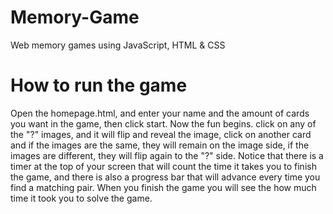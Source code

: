 # Memory-Game
Web memory games using JavaScript, HTML &amp; CSS

# How to run the game
Open the homepage.html, and enter your name and the amount of cards you want in the game, then click start.
Now the fun begins. click on any of the "?" images, and it will flip and reveal the image, click on another card and if the images are the same, they will remain on the image side, if the images are different, they will flip again to the "?" side.
Notice that there is a timer at the top of your screen that will count the time it takes you to finish the game, and there is also a progress bar that will advance every time you find a matching pair.
When you finish the game you will see the how much time it took you to solve the game.

